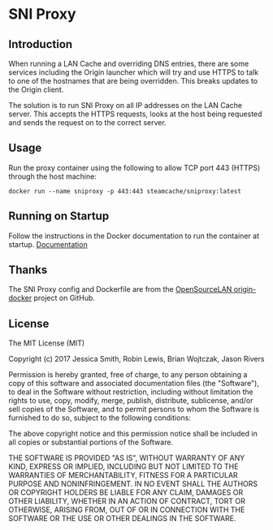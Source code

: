 # SNI Proxy

## Introduction

When running a LAN Cache and overriding DNS entries, there are some services including the Origin launcher which will try and use HTTPS to talk to one of the hostnames that are being overridden. This breaks updates to the Origin client.

The solution is to run SNI Proxy on all IP addresses on the LAN Cache server. This accepts the HTTPS requests, looks at the host being requested and sends the request on to the correct server.

## Usage

Run the proxy container using the following to allow TCP port 443 (HTTPS) through the host machine:

```
docker run --name sniproxy -p 443:443 steamcache/sniproxy:latest
```

## Running on Startup

Follow the instructions in the Docker documentation to run the container at startup.
[Documentation](https://docs.docker.com/articles/host_integration/)

## Thanks

The SNI Proxy config and Dockerfile are from the [OpenSourceLAN origin-docker](https://github.com/OpenSourceLAN/origin-docker) project on GitHub.

## License

The MIT License (MIT)

Copyright (c) 2017 Jessica Smith, Robin Lewis, Brian Wojtczak, Jason Rivers

Permission is hereby granted, free of charge, to any person obtaining a copy
of this software and associated documentation files (the "Software"), to deal
in the Software without restriction, including without limitation the rights
to use, copy, modify, merge, publish, distribute, sublicense, and/or sell
copies of the Software, and to permit persons to whom the Software is
furnished to do so, subject to the following conditions:

The above copyright notice and this permission notice shall be included in
all copies or substantial portions of the Software.

THE SOFTWARE IS PROVIDED "AS IS", WITHOUT WARRANTY OF ANY KIND, EXPRESS OR
IMPLIED, INCLUDING BUT NOT LIMITED TO THE WARRANTIES OF MERCHANTABILITY,
FITNESS FOR A PARTICULAR PURPOSE AND NONINFRINGEMENT. IN NO EVENT SHALL THE
AUTHORS OR COPYRIGHT HOLDERS BE LIABLE FOR ANY CLAIM, DAMAGES OR OTHER
LIABILITY, WHETHER IN AN ACTION OF CONTRACT, TORT OR OTHERWISE, ARISING FROM,
OUT OF OR IN CONNECTION WITH THE SOFTWARE OR THE USE OR OTHER DEALINGS IN
THE SOFTWARE.

